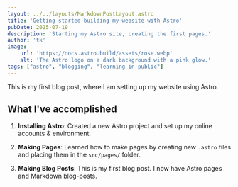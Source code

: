 ```yaml
---
layout: ../../layouts/MarkdownPostLayout.astro
title: 'Getting started building my website with Astro'
pubDate: 2025-07-19
description: 'Starting my Astro site, creating the first pages.'
author: 'tk'
image:
    url: 'https://docs.astro.build/assets/rose.webp'
    alt: 'The Astro logo on a dark background with a pink glow.'
tags: ["astro", "blogging", "learning in public"]
---
```

This is my first blog post, where I am setting up my website using Astro.

## What I've accomplished

1. **Installing Astro**: Created a new Astro project and set up my online accounts & environment.

2. **Making Pages**: Learned how to make pages by creating new `.astro` files and placing them in the `src/pages/` folder.

3. **Making Blog Posts**: This is my first blog post. I now have Astro pages and Markdown blog-posts.